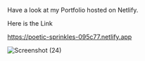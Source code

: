 Have a look at my Portfolio hosted on Netlify.

Here is the Link

https://poetic-sprinkles-095c77.netlify.app



![Screenshot (24)](https://github.com/vivekbishnoi321/VivekPortfolio1/assets/99075751/a44415b8-8dec-4d03-925a-88fba46f06d6)

